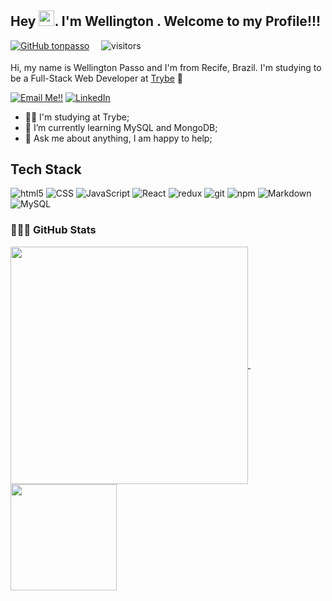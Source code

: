 ## Hey <img src="https://media.giphy.com/media/hvRJCLFzcasrR4ia7z/giphy.gif" width="25px">. I'm Wellington  . Welcome to my Profile!!! 

[![GitHub tonpasso](https://img.shields.io/github/followers/tonpasso?label=follow&style=social)](https://github.com/tonpasso)
<sub>ㅤ</sub>
![visitors](https://visitor-badge.laobi.icu/badge?page_id=tonpasso)

Hi, my name is Wellington Passo and I'm from Recife, Brazil. I'm studying to be a Full-Stack Web Developer at [Trybe](https://www.betrybe.com/) :rocket:

<a href="mailto:tonpasso10@gmail.com">![Email Me!!](https://img.shields.io/badge/Gmail-D14836?style=for-the-badge&logo=gmail&logoColor=white)</a> <a href="https://www.linkedin.com/in/wellington-passo/">![LinkedIn](https://img.shields.io/badge/LinkedIn-0077B5?style=for-the-badge&logo=linkedin&logoColor=white)</a>

- 👨‍💻 I'm studying at Trybe;
- 🌱 I’m currently learning MySQL and MongoDB;
- 💬 Ask me about anything, I am happy to help;

## Tech Stack
<p>
  <img alt="html5" src="https://img.shields.io/badge/HTML5-E34F26?style=for-the-badge&logo=html5&logoColor=white" />
  <img alt="CSS" src="https://img.shields.io/badge/CSS3-1572B6?style=for-the-badge&logo=css3&logoColor=white" />
  <img alt="JavaScript" src="https://img.shields.io/badge/JavaScript-323330?style=for-the-badge&logo=javascript&logoColor=F7DF1E" />
  <img alt="React" src="https://img.shields.io/badge/React-20232A?style=for-the-badge&logo=react&logoColor=61DAFB" />
  <img alt="redux" src="https://img.shields.io/badge/Redux-593D88?style=for-the-badge&logo=redux&logoColor=white" />
  <img alt="git" src="https://img.shields.io/badge/Git-F05032?style=for-the-badge&logo=git&logoColor=white" />
  <img alt="npm" src="https://img.shields.io/badge/npm-CB3837?style=for-the-badge&logo=npm&logoColor=white" />
  <img alt="Markdown" src="https://img.shields.io/badge/Markdown-000000?style=for-the-badge&logo=markdown&logoColor=white" />
  <img alt="MySQL" src="https://img.shields.io/badge/MySQL-00000F?style=for-the-badge&logo=mysql&logoColor=white" />  
 </p>
 
 ### 👨🏻‍💻 GitHub Stats

<!-- Stats / Spacer Horizontal / Wakatime -->

<!-- [x][ ][ ] -->
<a href="https://github.com/tonpasso/github-readme-stats">
  <img align="center" src="https://github-readme-stats.vercel.app/api?username=tonpasso&show_icons=true&count_private=true&theme=dark" width="380" />
</a>
<!-- [ ][x][ ] -->
<a href="https://github.com/tonpasso/github-readme-stats">
  <img onclick="https://github.com/tonpasso/" align="center" src="http://www.thejewelleryeditor.com/media/images_thumbnails/filer_public_thumbnails/old/16294/spacer.gif__1536x0_q75_crop-scale_subsampling-2_upscale-false.png" width="5" />
</a>

<a href="https://github.com/tonpasso/github-readme-stats">
  <img align="center" src="https://github-readme-stats-tonpasso.vercel.app/api/top-langs/?username=tonpasso&layout=compact&hide=Tex,VHDL&theme=dark&custom_title=Most Used Languages (by code lines)" height="170" />
</a>

<!--
**tonpasso/tonpasso** is a ✨ _special_ ✨ repository because its `README.md` (this file) appears on your GitHub profile.

Here are some ideas to get you started:

- 🔭 I’m currently working on ...
- 🌱 I’m currently studying to be a Full-Stack Developer at [Trybe](https://www.betrybe.com/) :rocket:...
- 👯 I’m looking to collaborate on ...
- 🤔 I’m looking for help with ...
- 💬 Ask me about ...
- 📫 How to reach me: ...
- 😄 Pronouns: ...
- ⚡ Fun fact: ...
[<img src="https://img.shields.io/badge/twitter-%231DA1F2.svg?&style=for-the-badge&logo=twitter&logoColor=white" />](https://twitter.com/USERNAME) [<img src="https://img.shields.io/badge/medium-%2312100E.svg?&style=for-the-badge&logo=medium&logoColor=white" />](https://medium.com/USERNAME)  [<img src="https://img.shields.io/badge/linkedin-%230077B5.svg?&style=for-the-badge&logo=linkedin&logoColor=white" />](https://www.linkedin.com/in/USERNAME/) [<img src = "https://img.shields.io/badge/instagram-%23E4405F.svg?&style=for-the-badge&logo=instagram&logoColor=white">](https://www.instagram.com/USERNAME/) [<img src = "https://img.shields.io/badge/facebook-%231877F2.svg?&style=for-the-badge&logo=facebook&logoColor=white">](https://www.facebook.com/USERNAME)

![YOUR github stats](https://github-readme-stats.vercel.app/api?username=tonpasso)
-->
